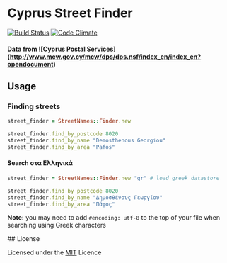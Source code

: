 # Cyprus Street Finder
[![Build Status](https://secure.travis-ci.org/despo/cyprus-paf.png)](http://travis-ci.org/despo/cyprus-paf) [![Code Climate](https://codeclimate.com/badge.png)](https://codeclimate.com/github/despo/cyprus-paf)

#### Data from ![Cyprus Postal Services] (http://www.mcw.gov.cy/mcw/dps/dps.nsf/index_en/index_en?opendocument)

## Usage

### Finding streets

```ruby
street_finder = StreetNames::Finder.new

street_finder.find_by_postcode 8020
street_finder.find_by_name "Demosthenous Georgiou"
street_finder.find_by_area "Pafos"
```
#### Search στα Ελληνικά

```ruby
street_finder = StreetNames::Finder.new "gr" # load greek datastore

street_finder.find_by_postcode 8020
street_finder.find_by_name "Δημοσθένους Γεωργίου"
street_finder.find_by_area "Πάφος"
```

**Note:** you may need to add `#encoding: utf-8` to the top of your file when searching using Greek characters

## License

Licensed under the [MIT] Licence

[MIT]:https://raw.github.com/despo/cyprus-paf/master/MIT-LICENSE.txt

